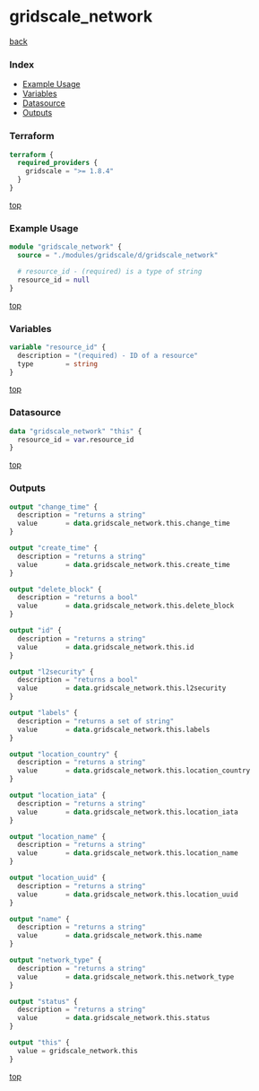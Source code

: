 # gridscale_network

[back](../gridscale.md)

### Index

- [Example Usage](#example-usage)
- [Variables](#variables)
- [Datasource](#datasource)
- [Outputs](#outputs)

### Terraform

```terraform
terraform {
  required_providers {
    gridscale = ">= 1.8.4"
  }
}
```

[top](#index)

### Example Usage

```terraform
module "gridscale_network" {
  source = "./modules/gridscale/d/gridscale_network"

  # resource_id - (required) is a type of string
  resource_id = null
}
```

[top](#index)

### Variables

```terraform
variable "resource_id" {
  description = "(required) - ID of a resource"
  type        = string
}
```

[top](#index)

### Datasource

```terraform
data "gridscale_network" "this" {
  resource_id = var.resource_id
}
```

[top](#index)

### Outputs

```terraform
output "change_time" {
  description = "returns a string"
  value       = data.gridscale_network.this.change_time
}

output "create_time" {
  description = "returns a string"
  value       = data.gridscale_network.this.create_time
}

output "delete_block" {
  description = "returns a bool"
  value       = data.gridscale_network.this.delete_block
}

output "id" {
  description = "returns a string"
  value       = data.gridscale_network.this.id
}

output "l2security" {
  description = "returns a bool"
  value       = data.gridscale_network.this.l2security
}

output "labels" {
  description = "returns a set of string"
  value       = data.gridscale_network.this.labels
}

output "location_country" {
  description = "returns a string"
  value       = data.gridscale_network.this.location_country
}

output "location_iata" {
  description = "returns a string"
  value       = data.gridscale_network.this.location_iata
}

output "location_name" {
  description = "returns a string"
  value       = data.gridscale_network.this.location_name
}

output "location_uuid" {
  description = "returns a string"
  value       = data.gridscale_network.this.location_uuid
}

output "name" {
  description = "returns a string"
  value       = data.gridscale_network.this.name
}

output "network_type" {
  description = "returns a string"
  value       = data.gridscale_network.this.network_type
}

output "status" {
  description = "returns a string"
  value       = data.gridscale_network.this.status
}

output "this" {
  value = gridscale_network.this
}
```

[top](#index)